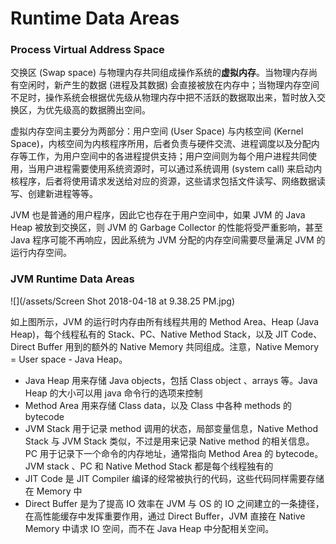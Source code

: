 # Runtime Data Areas

### Process Virtual Address Space

交换区 \(Swap space\) 与物理内存共同组成操作系统的**虚拟内存**。当物理内存尚有空闲时，新产生的数据 \(进程及其数据\) 会直接被放在内存中；当物理内存空间不足时，操作系统会根据优先级从物理内存中把不活跃的数据取出来，暂时放入交换区，为优先级高的数据腾出空间。

虚拟内存空间主要分为两部分：用户空间 \(User Space\) 与内核空间 \(Kernel Space\)，内核空间为内核程序所用，后者负责与硬件交流、进程调度以及分配内存等工作，为用户空间中的各进程提供支持；用户空间则为每个用户进程共同使用，当用户进程需要使用系统资源时，可以通过系统调用 \(system call\) 来启动内核程序，后者将使用请求发送给对应的资源，这些请求包括文件读写、网络数据读写、创建新进程等等。

JVM 也是普通的用户程序，因此它也存在于用户空间中，如果 JVM 的 Java Heap 被放到交换区，则 JVM 的 Garbage Collector 的性能将受严重影响，甚至 Java 程序可能不再响应，因此系统为 JVM 分配的内存空间需要尽量满足 JVM 的运行内存空间。

### JVM Runtime Data Areas

![](/assets/Screen Shot 2018-04-18 at 9.38.25 PM.jpg)

如上图所示，JVM 的运行时内存由所有线程共用的 Method Area、Heap \(Java Heap\)，每个线程私有的 Stack、PC、Native Method Stack，以及 JIT Code、Direct Buffer 用到的额外的 Native Memory 共同组成。注意，Native Memory = User space - Java Heap。

* Java Heap 用来存储 Java objects，包括 Class object 、arrays 等。Java Heap 的大小可以用 java 命令行的选项来控制
* Method Area 用来存储 Class data，以及 Class 中各种 methods 的 bytecode
* JVM Stack 用于记录 method 调用的状态，局部变量信息，Native Method Stack 与 JVM Stack 类似，不过是用来记录 Native method 的相关信息。PC 用于记录下一个命令的内存地址，通常指向 Method Area 的 bytecode。JVM stack 、PC 和 Native Method Stack 都是每个线程独有的
* JIT Code 是 JIT Compiler 编译的经常被执行的代码，这些代码同样需要存储在 Memory 中
* Direct Buffer 是为了提高 IO 效率在 JVM 与 OS 的 IO 之间建立的一条捷径，在高性能缓存中发挥重要作用，通过 Direct Buffer，JVM 直接在 Native Memory 中请求 IO 空间，而不在 Java Heap 中分配相关空间。



